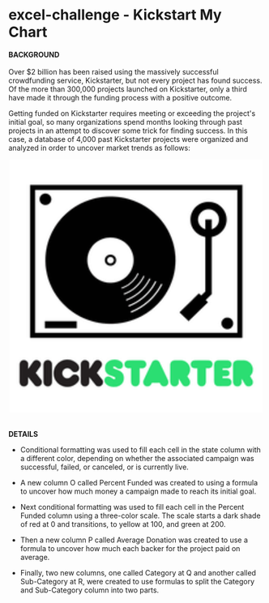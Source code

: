 # excel-challenge - Kickstart My Chart

<b>BACKGROUND</b><br>
<br>
Over $2 billion has been raised using the massively successful crowdfunding service, Kickstarter, but not every project has found success. Of the more than 300,000 projects launched on Kickstarter, only a third have made it through the funding process with a positive outcome.

Getting funded on Kickstarter requires meeting or exceeding the project's initial goal, so many organizations spend months looking through past projects in an attempt to discover some trick for finding success. In this case, a database of 4,000 past Kickstarter projects were organized and analyzed in order to uncover market trends as follows:

<div align="center"><img src="static/images/kickstarter_record_player.png" width="500" height="500"/></div>
<br>

<b>DETAILS</b><br>

  - Conditional formatting was used to fill each cell in the state column with a different color, depending on whether the associated campaign was successful, failed, or canceled, or is currently live.

  - A new column O called Percent Funded was created to using a formula to uncover how much money a campaign made to reach its initial goal.

  - Next conditional formatting was used to fill each cell in the Percent Funded column using a three-color scale. The scale starts a dark shade of red at 0 and transitions, to yellow at 100, and green at 200.

  - Then a new column P called Average Donation was created to use a formula to uncover how much each backer for the project paid on average.

  - Finally, two new columns, one called Category at Q and another called Sub-Category at R, were created to use formulas to split the Category and Sub-Category column into two parts.

